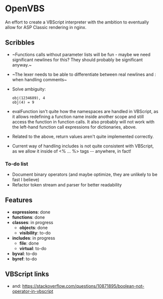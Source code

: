 # OpenVBS

An effort to create a VBScript interpreter with the ambition to
eventually allow for ASP Classic rendering in nginx.


## Scribbles

* ~Functions calls without parameter lists will be fun - maybe we need
  significant newlines for this? They should probably be significant anyway.~

* ~The lexer needs to be able to differentiate between real newlines and : when
  handling comments~

* Solve ambiguity:
  ```
  obj(1234689), 4
  obj(4) = 9
  ```

* evalFunction isn't quite how the namespaces are handled in VBScript,
  as it allows redefining a function name inside another scope and still
  access the function in function calls. It also probably will not work
  with the left-hand function call expressions for dictionaries, above.

* Related to the above, return values aren't quite implemented correctly.

* Current way of handling includes is not quite consistent with VBScript,
  as we allow it inside of <% ... %> tags -- anywhere, in fact!

### To-do list
* Document binary operators (and maybe optimize, they are unlikely to be fast I believe)
* Refactor token stream and parser for better readability

## Features
* **expressions**: done
* **functions**: done
* **classes**: in progress
  * **objects**: done
  * **visibility**: to-do
* **includes**: in progress
  * **file**: done
  * **virtual**: to-do
* **byval**: to-do
* **byref**: to-do

## VBScript links
* and: https://stackoverflow.com/questions/10871895/boolean-not-operator-in-vbscript


